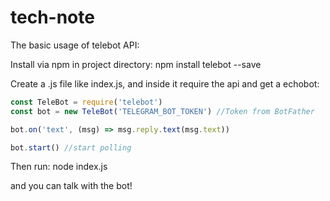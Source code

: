 # tech-note

The basic usage of telebot API:

Install via npm in project directory:
npm install telebot --save

Create a .js file like index.js, and inside it require the api and get a echobot:
```javascript
const TeleBot = require('telebot')
const bot = new TeleBot('TELEGRAM_BOT_TOKEN') //Token from BotFather

bot.on('text', (msg) => msg.reply.text(msg.text))

bot.start() //start polling
```

Then run:
node index.js

and you can talk with the bot!
